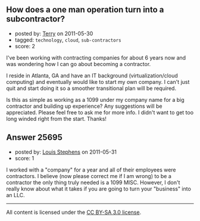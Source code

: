 ## How does a one man operation turn into a subcontractor?

- posted by: [Terry](https://stackexchange.com/users/-1/10912-terry) on 2011-05-30
- tagged: `technology`, `cloud`, `sub-contractors`
- score: 2

I've been working with contracting companies for about 6 years now and was wondering how I can go about becoming a contractor. 

I reside in Atlanta, GA and have an IT background (virtualization/cloud computing) and eventually would like to start my own company.  I can't just quit and start doing it so a smoother transitional plan will be required.  

Is this as simple as working as a 1099 under my company name for a big contractor and building up experience?  Any suggestions will be appreciated.  Please feel free to ask me for more info.  I didn't want to get too long winded right from the start.  Thanks!


## Answer 25695

- posted by: [Louis Stephens](https://stackexchange.com/users/-1/10937-louis-stephens) on 2011-05-31
- score: 1

I worked with a "company" for a year and all of their employees were contractors. I believe (now please correct me if I am wrong) to be a contractor the only thing truly needed is a 1099 MISC. However, I don't really know about what it takes if you are going to turn your "business" into an LLC.




---

All content is licensed under the [CC BY-SA 3.0 license](https://creativecommons.org/licenses/by-sa/3.0/).
